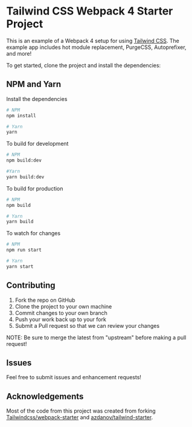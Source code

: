 # Tailwind CSS Webpack 4 Starter Project

This is an example of a Webpack 4 setup for using [Tailwind CSS](https://tailwindcss.com). The example app includes hot module replacement, PurgeCSS, Autoprefixer, and more!

To get started, clone the project and install the dependencies:

## NPM and Yarn

Install the dependencies

```bash
# NPM
npm install

# Yarn
yarn
```

To build for development

```bash
# NPM
npm build:dev

#Yarn
yarn build:dev
```

To build for production

```bash
# NPM
npm build

# Yarn
yarn build
```

To watch for changes

```bash
# NPM
npm run start

# Yarn
yarn start
```

## Contributing

1. Fork the repo on GitHub
2. Clone the project to your own machine
3. Commit changes to your own branch
4. Push your work back up to your fork
5. Submit a Pull request so that we can review your changes

NOTE: Be sure to merge the latest from "upstream" before making a pull request!

## Issues

Feel free to submit issues and enhancement requests!

## Acknowledgements

Most of the code from this project was created from forking [Tailwindcss/webpack-starter](https://github.com/tailwindcss/webpack-starter) and [azdanov/tailwind-starter](https://github.com/azdanov/tailwind-starter).
